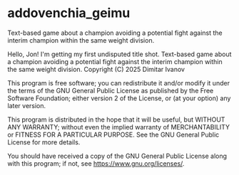 # addovenchia_geimu
Text-based game about a champion avoiding a potential fight against the interim champion within the same weight division.

Hello, Jon! I'm getting my first undisputed title shot. 
Text-based game about a champion avoiding a potential fight against the interim champion within the same weight division.
Copyright (C) 2025 Dimitar Ivanov

This program is free software; you can redistribute it and/or
modify it under the terms of the GNU General Public License
as published by the Free Software Foundation; either version 2
of the License, or (at your option) any later version.

This program is distributed in the hope that it will be useful,
but WITHOUT ANY WARRANTY; without even the implied warranty of
MERCHANTABILITY or FITNESS FOR A PARTICULAR PURPOSE.  See the
GNU General Public License for more details.

You should have received a copy of the GNU General Public License
along with this program; if not, see
<https://www.gnu.org/licenses/>.
